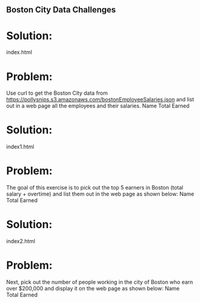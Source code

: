 ## Boston City Data Challenges

# Solution:  
index.html

# Problem: 
Use curl to get the Boston City data from https://pollysnips.s3.amazonaws.com/bostonEmployeeSalaries.json and list out in a web page all the employees and their salaries.
Name
Total Earned   


# Solution:  
index1.html
# Problem:  
The goal of this exercise is to pick out the top 5 earners in Boston (total salary + overtime) and list them out in the web page as shown below:
Name
Total Earned      


# Solution:
index2.html
# Problem:
Next, pick out the number of people working in the city of Boston who earn over $200,000 and display it on the web page as shown below: 
Name     
Total Earned 